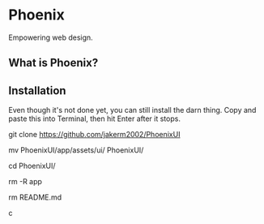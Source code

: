 Phoenix
=======

Empowering web design.

## What is Phoenix?

## Installation
Even though it's not done yet, you can still install the darn thing. Copy and paste this into Terminal, then hit Enter after it stops.

git clone https://github.com/jakerm2002/PhoenixUI

mv PhoenixUI/app/assets/ui/ PhoenixUI/

cd PhoenixUI/

rm -R app

rm README.md

c

